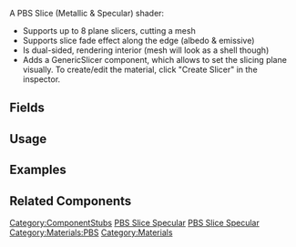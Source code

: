 <languages></languages> <translate>

A PBS Slice (Metallic & Specular) shader:

-   Supports up to 8 plane slicers, cutting a mesh
-   Supports slice fade effect along the edge (albedo & emissive)
-   Is dual-sided, rendering interior (mesh will look as a shell though)
-   Adds a GenericSlicer component, which allows to set the slicing
    plane visually. To create/edit the material, click "Create Slicer"
    in the inspector.

## Fields

## Usage

## Examples

## Related Components

</translate>

[Category:ComponentStubs](Category:ComponentStubs "wikilink") [PBS Slice
Specular](Category:Components{{#translation:}} "wikilink") [PBS Slice
Specular](Category:Components:Assets:Materials:PBS{{#translation:}} "wikilink")
[Category:Materials:PBS](Category:Materials:PBS "wikilink")
[Category:Materials](Category:Materials "wikilink")